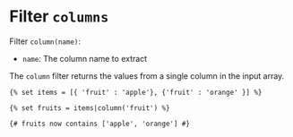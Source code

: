 Filter `columns`
================

<!-- {% raw %} -->

Filter `column(name)`:
* `name`: The column name to extract

The `column` filter returns the values from a single column in the input array.

```twig
{% set items = [{ 'fruit' : 'apple'}, {'fruit' : 'orange' }] %}

{% set fruits = items|column('fruit') %}

{# fruits now contains ['apple', 'orange'] #}
```

<!-- {% endraw %} -->